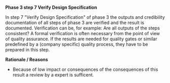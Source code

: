 **Phase 3 step 7 Verify Design Specification**

In step 7 "Verify Design Specification" of phase 3 the outputs and credibility documentation of  all steps of phase 3 are verified and the result is documented. Verification can be, for example: Are all outputs of the steps consistent? A formal verification is often necessary from the point of view of quality assurance.
If the results are needed for quality gates or similar predefined by a (company specific) quality process, they have to be prepared in this step.

**Rationale / Reasons**
- Because of low impact or consequences of the consequences of this result a review by a expert is sufficent.

